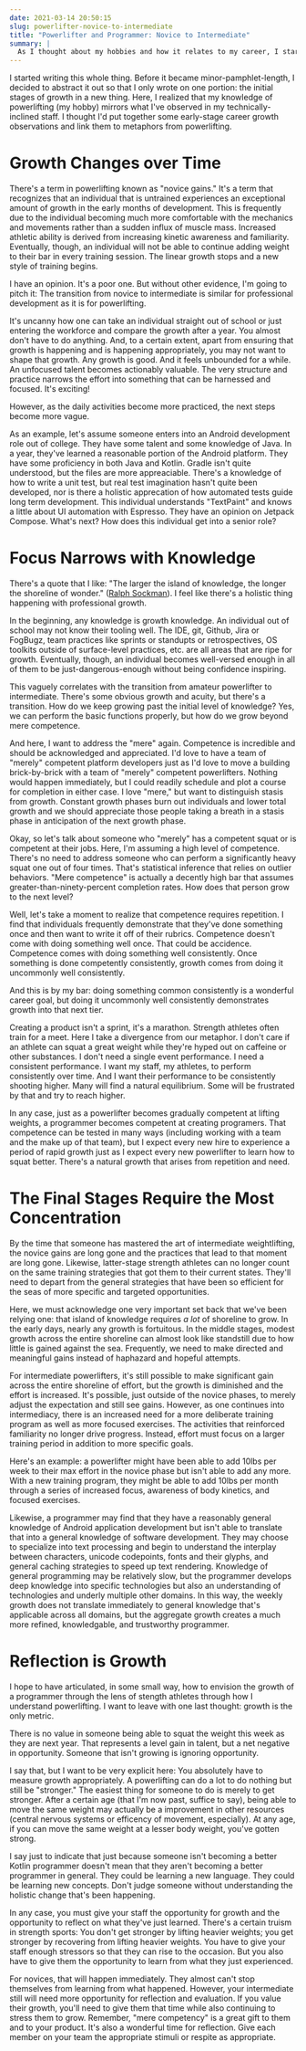 ```yaml
---
date: 2021-03-14 20:50:15
slug: powerlifter-novice-to-intermediate
title: "Powerlifter and Programmer: Novice to Intermediate"
summary: |
  As I thought about my hobbies and how it relates to my career, I started to reflect on the ways that advancing in powerlifting paralleled career growth.
---
```

I started writing this whole thing.  Before it became minor-pamphlet-length, I decided to abstract it out so that I only wrote on one portion: the initial stages of growth in a new thing.  Here, I realized that my knowledge of powerlifting (my hobby) mirrors what I've observed in my technically-inclined staff.  I thought I'd put together some early-stage career growth observations and link them to metaphors from powerlifting.

# Growth Changes over Time

There's a term in powerlifting known as "novice gains."  It's a term that recognizes that an individual that is untrained experiences an exceptional amount of growth in the early months of development.  This is frequently due to the individual becoming much more comfortable with the mechanics and movements rather than a sudden influx of muscle mass.  Increased athletic ability is derived from increasing kinetic awareness and familiarity.  Eventually, though, an individual will not be able to continue adding weight to their bar in every training session.  The linear growth stops and a new style of training begins.

I have an opinion.  It's a poor one.  But without other evidence, I'm going to pitch it: The transition from novice to intermediate is similar for professional development as it is for powerlifting.

It's uncanny how one can take an individual straight out of school or just entering the workforce and compare the growth after a year.  You almost don't have to do anything.  And, to a certain extent, apart from ensuring that growth is happening and is happening appropriately, you may not want to shape that growth.  Any growth is good.  And it feels unbounded for a while.  An unfocused talent becomes actionably valuable.  The very structure and practice narrows the effort into something that can be harnessed and focused.  It's exciting!

However, as the daily activities become more practiced, the next steps become more vague.

As an example, let's assume someone enters into an Android development role out of college.  They have some talent and some knowledge of Java.  In a year, they've learned a reasonable portion of the Android platform.  They have some proficiency in both Java and Kotlin.  Gradle isn't quite understood, but the files are more appreaciable.  There's a knowledge of how to write a unit test, but real test imagination hasn't quite been developed, nor is there a holistic apprecation of how automated tests guide long term development.  This individual understands "TextPaint" and knows a little about UI automation with Espresso.  They have an opinion on Jetpack Compose.  What's next?  How does this individual get into a senior role?

# Focus Narrows with Knowledge

There's a quote that I like: "The larger the island of knowledge, the longer the shoreline of wonder." ([Ralph Sockman](https://www.brainyquote.com/quotes/ralph_w_sockman_104775)).  I feel like there's a holistic thing happening with professional growth.

In the beginning, any knowledge is growth knowledge.  An individual out of school may not know their tooling well.  The IDE, git, Github, Jira or FogBugz, team practices like sprints or standupts or retrospectives, OS toolkits outside of surface-level practices, etc. are all areas that are ripe for growth.  Eventually, though, an individual becomes well-versed enough in all of them to be just-dangerous-enough without being confidence inspiring.

This vaguely correlates with the transition from amateur powerlifter to intermediate.  There's some obvious growth and acuity, but there's a transition.  How do we keep growing past the initial level of knowledge?  Yes, we can perform the basic functions properly, but how do we grow beyond mere competence.

And here, I want to address the "mere" again.  Competence is incredible and should be acknowledged and appreciated.  I'd love to have a team of "merely" competent platform developers just as I'd love to move a building brick-by-brick with a team of "merely" competent powerlifters.  Nothing would happen immediately, but I could readily schedule and plot a course for completion in either case.  I love "mere," but want to distinguish stasis from growth.  Constant growth phases burn out individuals and lower total growth and we should appreciate those people taking a breath in a stasis phase in anticipation of the next growth phase.

Okay, so let's talk about someone who "merely" has a competent squat or is competent at their jobs.  Here, I'm assuming a high level of competence.  There's no need to address someone who can perform a significantly heavy squat one out of four times.  That's statistical inference that relies on outlier behaviors.  "Mere competence" is actually a decently high bar that assumes greater-than-ninety-percent completion rates.  How does that person grow to the next level?

Well, let's take a moment to realize that competence requires repetition.  I find that individuals frequently demonstrate that they've done something once and then want to write it off of their rubrics.  Competence doesn't come with doing something well once.  That could be accidence.  Competence comes with doing something well consistently.  Once something is done competently consistently, growth comes from doing it uncommonly well consistently.

And this is by my bar: doing something common consistently is a wonderful career goal, but doing it uncommonly well consistently demonstrates growth into that next tier.

Creating a product isn't a sprint, it's a marathon.  Strength athletes often train for a meet.  Here I take a divergence from our metaphor.  I don't care if an athlete can squat a great weight while they're hyped out on caffeine or other substances.  I don't need a single event performance.  I need a consistent performance.  I want my staff, my athletes, to perform consistently over time.  And I want their performance to be consistently shooting higher.  Many will find a natural equilibrium.  Some will be frustrated by that and try to reach higher.

In any case, just as a powerlifter becomes gradually competent at lifting weights, a programmer becomes competent at creating programers.  That competence can be tested in many ways (including working with a team and the make up of that team), but I expect every new hire to experience a period of rapid growth just as I expect every new powerlifter to learn how to squat better. There's a natural growth that arises from repetition and need.

# The Final Stages Require the Most Concentration

By the time that someone has mastered the art of intermediate weightlifting, the novice gains are long gone and the practices that lead to that moment are long gone.  Likewise, latter-stage strength athletes can no longer count on the same training strategies that got them to their current states.  They'll need to depart from the general strategies that have been so efficient for the seas of more specific and targeted opportunities.

Here, we must acknowledge one very important set back that we've been relying one: that island of knowledge requires *a lot* of shoreline to grow.  In the early days, nearly any growth is fortuitous.  In the middle stages, modest growth across the entire shoreline can almost look like standstill due to how little is gained against the sea.  Frequently, we need to make directed and meaningful gains instead of haphazard and hopeful attempts.

For intermediate powerlifters, it's still possible to make significant gain across the entire shoreline of effort, but the growth is diminished and the effort is increased.  It's possible, just outside of the novice phases, to merely adjust the expectation and still see gains.  However, as one continues into intermediacy, there is an increased need for a more deliberate training program as well as more focused exercises.  The activities that reinforced familiarity no longer drive progress.  Instead, effort must focus on a larger training period in addition to more specific goals.

Here's an example: a powerlifter might have been able to add 10lbs per week to their max effort in the novice phase but isn't able to add any more.  With a new training program, they might be able to add 10lbs per month through a series of increased focus, awareness of body kinetics, and focused exercises.

Likewise, a programmer may find that they have a reasonably general knowledge of Android application development but isn't able to translate that into a general knowledge of software development.  They may choose to specialize into text processing and begin to understand the interplay between characters, unicode codepoints, fonts and their glyphs, and general caching strategies to speed up text rendering.  Knowledge of general programming may be relatively slow, but the programmer develops deep knowledge into specific technologies but also an understanding of technologies and underly multiple other domains.  In this way, the weekly growth does not translate immediately to general knowledge that's applicable across all domains, but the aggregate growth creates a much more refined, knowledgable, and trustworthy programmer.

# Reflection is Growth

I hope to have articulated, in some small way, how to envision the growth of a programmer through the lens of stength athletes through how I understand powerlifting.  I want to leave with one last thought: growth is the only metric.

There is no value in someone being able to squat the weight this week as they are next year.  That represents a level gain in talent, but a net negative in opportunity.  Someone that isn't growing is ignoring opportunity.

I say that, but I want to be very explicit here: You absolutely have to measure growth appropriately.  A powerlifting can do a lot to do nothing but still be "stronger."  The easiest thing for someone to do is merely to get stronger.  After a certain age (that I'm now past, suffice to say), being able to move the same weight may actually be a improvement in other resources (central nervous systems or efficency of movement, especially).  At any age, if you can move the same weight at a lesser body weight, you've gotten strong.

I say just to indicate that just because someone isn't becoming a better Kotlin programmer doesn't mean that they aren't becoming a better programmer in general.  They could be learning a new language.  They could be learning new concepts.  Don't judge someone without understanding the holistic change that's been happening.

In any case, you must give your staff the opportunity for growth and the opportunity to reflect on what they've just learned.  There's a certain truism in strength sports: You don't get stronger by lifting heavier weights; you get stronger by recovering from lifting heavier weights.  You have to give your staff enough stressors so that they can rise to the occasion.  But you also have to give them the opportunity to learn from what they just experienced.

For novices, that will happen immediately.  They almost can't stop themselves from learning from what happened.  However, your intermediate still will need more opportunity for reflection and evaluation.  If you value their growth, you'll need to give them that time while also continuing to stress them to grow.  Remember, "mere competency" is a great gift to them and to your product.  It's also a wonderful time for reflection.  Give each member on your team the appropriate stimuli or respite as appropriate.
